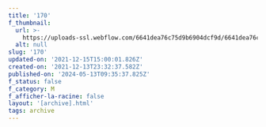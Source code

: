 ```yaml
---
title: '170'
f_thumbnail:
  url: >-
    https://uploads-ssl.webflow.com/6641dea76c75d9b6904dcf9d/6641dea76c75d9b6904dd28b_170.jpg
  alt: null
slug: '170'
updated-on: '2021-12-15T15:00:01.826Z'
created-on: '2021-12-13T23:32:37.582Z'
published-on: '2024-05-13T09:35:37.825Z'
f_status: false
f_category: M
f_afficher-la-racine: false
layout: '[archive].html'
tags: archive
---
```



